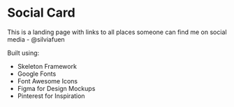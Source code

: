 # Social Card
This is a landing page with links to all places someone can find me on social media - @silviafuen

Built using:

- Skeleton Framework
- Google Fonts
- Font Awesome Icons
- Figma for Design Mockups
- Pinterest for Inspiration
